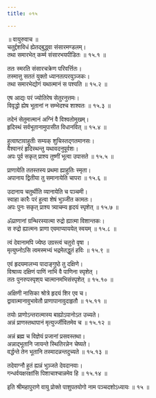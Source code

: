 ```yaml
---
title: ०१५

---
```

॥ वायुरुवाच ॥  
चतुर्द्दशविधं ह्येतद्बुद्ध्वा संसारमण्डलम्।  
तथा समारभेत् कर्म्म संसारभयपीडितः ॥ १५.१ ॥  
  
ततः स्मरति संसारचक्रेण परिवर्त्तितः।  
तस्मात्तु सततं युक्तो ध्यानतत्परयुञ्जकः।  
तथा समारभेद्योगं यथात्मानं स पश्यति ॥ १५.२ ॥  
  
एष आद्यः परं ज्योतिरेष सेतुरनुत्तमः।  
विवृद्धो ह्येष भूतानां न सम्भेदश्च शाश्वतः ॥ १५.३ ॥  
  
तदेनं सेतुमात्मानं अग्निं वै विश्वतोमुखम्।  
हृदिस्थं सर्वभूतानामुपासीत विधानवित् ॥ १५.४ ॥  
  
हुत्वाष्टावाहुतीः सम्यक् शुचिस्तद्गतमानसः।  
वैश्वानरं हृदिस्थन्तु यथावदनुपूर्वशः।  
अपः पूर्व सकृत् प्राश्य तुष्णीं भूत्वा उपासते ॥ १५.५ ॥  
  
प्राणायेति ततस्तस्य प्रथमा ह्याहुतिः स्मृता।  
अपानाय द्वितीया तु समानायेति चापरा ॥ १५.६ ॥  
  
उदानाय चतुर्थीति व्यानायेति च पञ्चमी।  
स्वाहा कारैः परं हुत्वा शेषं भुञ्जीत कामतः।  
अपः पुनः सकृत् प्राश्य त्र्याचम्य हृदयं स्पृशेत् ॥ १५.७ ॥  
  
ॐप्राणानां ग्रन्थिरस्यात्मा रुद्रो ह्यात्मा विशान्तकः।  
स रुद्रो ह्यात्मनः प्राणा एवमाप्याययेत् स्वयम् ॥ १५.८ ॥  
  
त्वं देवानामपि ज्येष्ठ उग्रस्त्वं चतुरो वृषा ।  
मृत्युघ्नोऽसि त्वमस्मभ्यं भद्रमेतद्धुतं हविः ॥ १५.९ ॥  
  
एवं हृदयमालभ्य पादाङ्गुष्ठे तु दक्षिणे।  
विश्राव्य दक्षिणं पाणिं नाभिं वै पाणिना स्पृशेत् ।  
ततः पुनरुपस्पृश्‌य चात्मानमभिसंस्पृशेत् ॥ १५.१० ॥  
  
अक्षिणी नासिका श्रोत्रे हृदयं शिर एव च।  
द्वावात्मानावुभावेतौ प्राणापानावुदाहृतौ ॥ १५.११ ॥  
  
तयोः प्राणोऽन्तरात्मास्य बाह्योऽपानोऽत उच्यते।  
अन्नं प्राणस्तथापानं मृत्युर्ज्जीवितमेव च ॥ १५.१२ ॥  
  
अन्नं ब्रह्म च विज्ञेयं प्रजानां प्रसवस्तथा।  
अन्नाद्भूतानि जायन्ते स्थितिरन्नेन चेष्यते।  
वर्द्धन्ते तेन भूतानि तस्मादन्नन्तदुच्यते ॥ १५.१३ ॥  
  
तदेवाग्नौ हुतं ह्यन्नं भुञ्जते देवदानवाः।  
गन्धर्वयक्षरक्षांसि पिशाचाश्चान्नमेव हि ॥ १५.१४ ॥  
  
इति श्रीमहापुराणे वायु प्रोक्ते पाशुपतयोगो नाम पञ्चदशोऽध्यायः ॥ १५ ॥